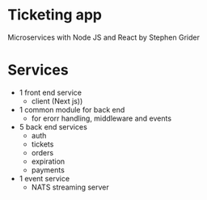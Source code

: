 # Ticketing app

Microservices with Node JS and React by Stephen Grider

# Services

- 1 front end service
  - client (Next js))
- 1 common module for back end
  - for erorr handling, middleware and events
- 5 back end services
  - auth
  - tickets
  - orders
  - expiration
  - payments
- 1 event service
  - NATS streaming server
